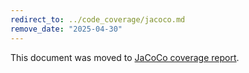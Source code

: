 ```yaml
---
redirect_to: ../code_coverage/jacoco.md
remove_date: "2025-04-30"
---
```


<!-- markdownlint-disable -->
<!-- vale off -->

This document was moved to [JaCoCo coverage report](../code_coverage/jacoco.md).

<!-- This redirect file can be deleted after 2025-04-30. -->
<!-- Redirects that point to other docs in the same project expire in three months. -->
<!-- Redirects that point to docs in a different project or site (for example, link is not relative and starts with `https:`) expire in one year. -->
<!-- Before deletion, see: https://docs.gitlab.com/ee/development/documentation/redirects.html -->
